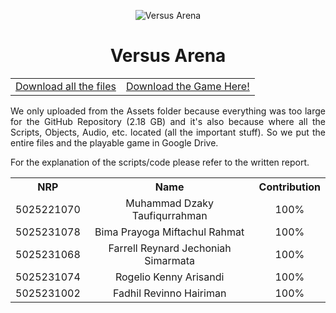 <p align="center">
  <img src="https://github.com/user-attachments/assets/e65f89f3-ba45-49da-ad79-8e60b94c0af0" alt="Versus Arena" />
</p>  

<h1 align="center">Versus Arena</h1>

<table align="center">
  <tr>
    <td align="center">
      <a href="https://drive.google.com/file/d/1LoOOLdEYxUhWsLoTjpkCunIWKeWbs9Pn/view?usp=sharing">Download all the files</a>
    </td>
    <td align="center">
      <a href="https://drive.google.com/file/d/1ZDXWV-ljoSxp4M7QOol_mbleNE8LitLh/view?usp=sharing">Download the Game Here!</a>
    </td>
  </tr>
</table>


<p align="justify">
We only uploaded from the Assets folder because everything was too large for the GitHub Repository (2.18 GB) and it's also because where all the Scripts, Objects, Audio, etc. located (all the important stuff).
So we put the entire files and the playable game in Google Drive.  

For the explanation of the scripts/code please refer to the written report.  
</p>


<table align="center">
  <tr>
    <th style="text-align:center">NRP</th>
    <th style="text-align:center">Name</th>
    <th style="text-align:center">Contribution</th>
  </tr>
  <tr>
    <td style="text-align:center">5025221070</td>
    <td style="text-align:center">Muhammad Dzaky Taufiqurrahman</td>
    <td style="text-align:center">100%</td>
  </tr>
  <tr>
    <td style="text-align:center">5025231078</td>
    <td style="text-align:center">Bima Prayoga Miftachul Rahmat</td>
    <td style="text-align:center">100%</td>
  </tr>
  <tr>
    <td style="text-align:center">5025231068</td>
    <td style="text-align:center">Farrell Reynard Jechoniah Simarmata</td>
    <td style="text-align:center">100%</td>
  </tr>
  <tr>
    <td style="text-align:center">5025231074</td>
    <td style="text-align:center">Rogelio Kenny Arisandi</td>
    <td style="text-align:center">100%</td>
  </tr>
  <tr>
    <td style="text-align:center">5025231002</td>
    <td style="text-align:center">Fadhil Revinno Hairiman</td>
    <td style="text-align:center">100%</td>
  </tr>
</table>

</div>
